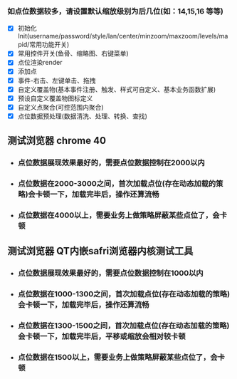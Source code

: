 ### 如点位数据较多，请设置默认缩放级别为后几位(如：14,15,16 等等)
- [x] 初始化Init(username/password/style/lan/center/minzoom/maxzoom/levels/mapid/常用功能开关)
- [x] 常用控件开关(鱼骨、缩略图、右键菜单)
- [x] 点位渲染render
- [x] 添加点
- [x] 事件-右击、左键单击、拖拽
- [x] 自定义覆盖物(基本事件注册、触发、样式可自定义、基本业务函数扩展)
- [x] 预设自定义覆盖物图标定义
- [x] 自定义点聚合(可控范围内聚合)
- [x] 点位数据预处理(数据清洗、处理、转换、查找)

## 测试浏览器 chrome 40
- ### 点位数据展现效果最好的，需要点位数据控制在2000以内
- ### 点位数据在2000-3000之间，首次加载点位(存在动态加载的策略)会卡顿一下，加载完毕后，操作还算流畅
- ### 点位数据在4000以上，需要业务上做策略屏蔽某些点位了，会卡顿

## 测试浏览器 QT内嵌safri浏览器内核测试工具
- ### 点位数据展现效果最好的，需要点位数据控制在1000以内
- ### 点位数据在1000-1300之间，首次加载点位(存在动态加载的策略)会卡顿一下，加载完毕后，操作还算流畅
- ### 点位数据在1300-1500之间，首次加载点位(存在动态加载的策略)会卡顿一下，加载完毕后，平移或缩放会相对较卡顿
- ### 点位数据在1500以上，需要业务上做策略屏蔽某些点位了，会卡顿